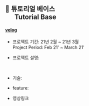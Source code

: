 ## :mag_right: 튜토리얼 베이스 <br> &nbsp; &nbsp;  &nbsp; Tutorial Base
#### [velog](-)


- 프로젝트 기간: 21년 2월 ~ 21년 3월
<br>Project Period: Feb 21' ~ March 21'

- 프로젝트 설명: 
<br>  

- 기술: 

- feature:

- 영상링크
